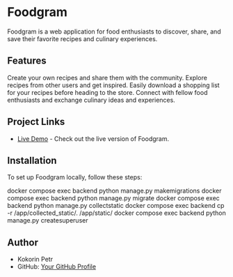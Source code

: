 # Foodgram

Foodgram is a web application for food enthusiasts to discover, share, and save their favorite recipes and culinary experiences.

## Features

Create your own recipes and share them with the community.
Explore recipes from other users and get inspired.
Easily download a shopping list for your recipes before heading to the store.
Connect with fellow food enthusiasts and exchange culinary ideas and experiences.

## Project Links

- [Live Demo](https://yafoodgram16.ddns.net) - Check out the live version of Foodgram.

## Installation

To set up Foodgram locally, follow these steps:

docker compose exec backend python manage.py makemigrations
docker compose exec backend python manage.py migrate
docker compose exec backend python manage.py collectstatic
docker compose exec backend cp -r /app/collected_static/. /app/static/
docker compose exec backend python manage.py createsuperuser

## Author

- Kokorin Petr
- GitHub: [Your GitHub Profile](https://github.com/KokorinPetr)

